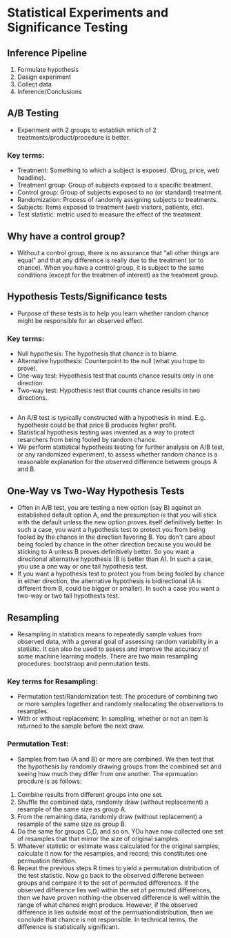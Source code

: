 # Statistical Experiments and Significance Testing

## Inference Pipeline
1. Formulate hypothesis
2. Design experiment
3. Collect data
4. Inference/Conclusions

## A/B Testing
- Experiment with 2 groups to establish which of 2 treatments/product/procedure is better.

### Key terms:
- Treatment: Something to which a subject is exposed. (Drug, price, web headline).
- Treatment group: Group of subjects exposed to a specific treatment.
- Control group: Group of subjects exposed to no (or standard) treatment.
- Randomization: Process of randomly assigning subjects to treatments.
- Subjects: Items exposed to treatment (web visitors, patients, etc).
- Test statistic: metric used to measure the effect of the treatment.
  
## Why have a control group?
- Without a control group, there is no assurance that "all other things are equal" and that any difference is really due to the treatment (or to chance). When you have a control group, it is subject to the same conditions (except for the treatmen of interest) as the treatment group.

## Hypothesis Tests/Significance tests
- Purpose of these tests is to help you learn whether random chance might be responsible for an observed effect.

### Key terms:
- Null hypothesis: The hypothesis that chance is to blame.
- Alternative hypothesis: Counterpoint to the null (what you hope to prove).
- One-way test: Hypothesis test that counts chance results only in one direction.
- Two-way test: Hypothesis test that counts chance results in two directions.

##
- An A/B test is typically constructed with a hypothesis in mind. E.g. hypothesis could be that price B produces higher profit.
- Statistical hypothesis testing was invented as a way to protect resarchers from being fooled by random chance.
- We perform statistical hypothesis testing for further analysis on A/B test, or any randomized experiment, to assess whether random chance is a reasonable explanation for the observed difference between groups A and B.

## One-Way vs Two-Way Hypothesis Tests
- Often in A/B test, you are testing a new option (say B) against an established default option A, and the presumption is that you will stick with the default unless the new option proves itself definitively better. In such a case, you want a hypothesis test to protect you from being fooled by the chance in the direction favoring B. You don't care about being fooled by chance in the other direction because you would be sticking to A unless B proves definitively better. So you want a direcitonal alternative hypothesis (B is better than A). In such a case, you use a one way or one tail hypothesis test.
- If  you want a hypothesis test to protect you from being fooled by chance in either direction, the alternative hypothesis is bidirectional (A is different from B, could be bigger or smaller). In such a case you want a two-way or two tail hypothests test.

## Resampling
- Resampling in statistics means to repeatedly sample values from observed data, with a general goal of assessing random variability in a statistic. It can also be used to assess and improve the accuracy of some machine learning models. There are two main resampling procedures: bootstraop and permutation tests.

### Key terms for Resampling:
- Permutation test/Randomization test: The procedure of combining two or more samples together and randomly reallocating the observations to resamples.
- With or without replacement: In sampling, whether or not an item is returned to the sample before the next draw.

### Permutation Test:
- Samples from two (A and B) or more are combined. We then test that the hypothesis by randomly drawing groups from the combined set and seeing how much they differ from one another. The eprmuation procdure is as follows:
1. Combine results from different groups into one set.
2. Shuffle the combined data, randomly draw (without replacement) a resample of the same size as group A.
3. From the remaining data, randomly draw (without replacement) a resample of the same size as group B.
4. Do the same for groups C,D, and so on. YOu have now collected one set of resamples that that mirror the size of original samples.
5. Whatever statistic or estimate wass calculated for the original samples, calculate it now for the resamples, and record; this constitutes one permuation iteration.
6. Repeat the previous steps R times to yield a permutation distribution of the test statistic.
Now go back to the observed differene between groups and compare it to the set of permuted differences. If the observed difference lies well within the set of permuted differences, then  we have proven nothing-the observed difference is well within the range of what chance might produce. However, if the observed difference is lies outside most of the permuationdistribution, then we conclude that chance is not responsible. In technical terms, the difference is statistically significant.

